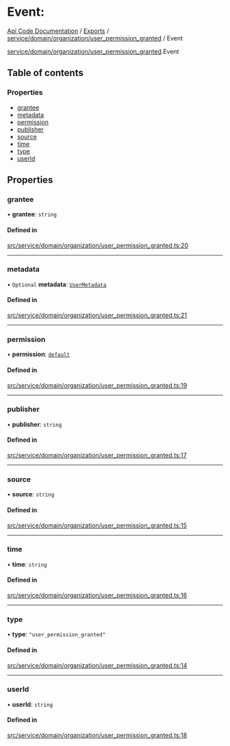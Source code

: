 # Event: 
 
[Api Code Documentation](../README.md) / [Exports](../modules.md) / [service/domain/organization/user\_permission\_granted](../modules/service_domain_organization_user_permission_granted.md) / Event

[service/domain/organization/user\_permission\_granted](../modules/service_domain_organization_user_permission_granted.md).Event

## Table of contents

### Properties

- [grantee](service_domain_organization_user_permission_granted.Event.md#grantee)
- [metadata](service_domain_organization_user_permission_granted.Event.md#metadata)
- [permission](service_domain_organization_user_permission_granted.Event.md#permission)
- [publisher](service_domain_organization_user_permission_granted.Event.md#publisher)
- [source](service_domain_organization_user_permission_granted.Event.md#source)
- [time](service_domain_organization_user_permission_granted.Event.md#time)
- [type](service_domain_organization_user_permission_granted.Event.md#type)
- [userId](service_domain_organization_user_permission_granted.Event.md#userid)

## Properties

### grantee

• **grantee**: `string`

#### Defined in

[src/service/domain/organization/user_permission_granted.ts:20](https://github.com/openkfw/TruBudget/blob/3b9e793/api/src/service/domain/organization/user_permission_granted.ts#L20)

___

### metadata

• `Optional` **metadata**: [`UserMetadata`](../modules/service_domain_metadata.md#usermetadata)

#### Defined in

[src/service/domain/organization/user_permission_granted.ts:21](https://github.com/openkfw/TruBudget/blob/3b9e793/api/src/service/domain/organization/user_permission_granted.ts#L21)

___

### permission

• **permission**: [`default`](../modules/authz_intents.md#default)

#### Defined in

[src/service/domain/organization/user_permission_granted.ts:19](https://github.com/openkfw/TruBudget/blob/3b9e793/api/src/service/domain/organization/user_permission_granted.ts#L19)

___

### publisher

• **publisher**: `string`

#### Defined in

[src/service/domain/organization/user_permission_granted.ts:17](https://github.com/openkfw/TruBudget/blob/3b9e793/api/src/service/domain/organization/user_permission_granted.ts#L17)

___

### source

• **source**: `string`

#### Defined in

[src/service/domain/organization/user_permission_granted.ts:15](https://github.com/openkfw/TruBudget/blob/3b9e793/api/src/service/domain/organization/user_permission_granted.ts#L15)

___

### time

• **time**: `string`

#### Defined in

[src/service/domain/organization/user_permission_granted.ts:16](https://github.com/openkfw/TruBudget/blob/3b9e793/api/src/service/domain/organization/user_permission_granted.ts#L16)

___

### type

• **type**: ``"user_permission_granted"``

#### Defined in

[src/service/domain/organization/user_permission_granted.ts:14](https://github.com/openkfw/TruBudget/blob/3b9e793/api/src/service/domain/organization/user_permission_granted.ts#L14)

___

### userId

• **userId**: `string`

#### Defined in

[src/service/domain/organization/user_permission_granted.ts:18](https://github.com/openkfw/TruBudget/blob/3b9e793/api/src/service/domain/organization/user_permission_granted.ts#L18)
